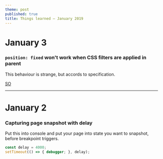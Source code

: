 ```yaml
---
theme: post
published: true
title: Things learned – January 2019
---
```

# January 3

### `position: fixed` won't work when CSS filters are applied in parent

This behaviour is strange, but accords to specification.

[SO](https://stackoverflow.com/questions/52937708/css-filter-on-parent-breaks-child-positioning)

---

# January 2

### Capturing page snapshot with delay

Put this into console and put your page into state you want to snapshot, before breakpoint triggers.
```javascript
const delay = 4000;
setTimeout(() => { debugger; }, delay);
```
